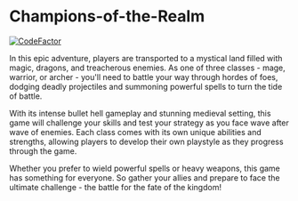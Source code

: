 # Champions-of-the-Realm

<p align="center">
  <a href="https://www.codefactor.io/repository/github/nekompiliuoja/champions-of-the-realm"></a>
</p>

[![CodeFactor](https://www.codefactor.io/repository/github/nekompiliuoja/champions-of-the-realm/badge)](https://www.codefactor.io/repository/github/nekompiliuoja/champions-of-the-realm)

In this epic adventure, players are transported to a mystical land filled with magic, dragons, and treacherous enemies. As one of three classes - mage, warrior, or archer - you'll need to battle your way through hordes of foes, dodging deadly projectiles and summoning powerful spells to turn the tide of battle.

With its intense bullet hell gameplay and stunning medieval setting, this game will challenge your skills and test your strategy as you face wave after wave of enemies. Each class comes with its own unique abilities and strengths, allowing players to develop their own playstyle as they progress through the game.

Whether you prefer to wield powerful spells or heavy weapons, this game has something for everyone. So gather your allies and prepare to face the ultimate challenge - the battle for the fate of the kingdom!
